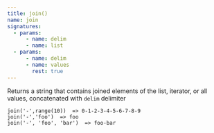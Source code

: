 ```yaml
---
title: join()
name: join
signatures:
  - params:
      - name: delim
      - name: list
  - params:
      - name: delim
      - name: values
        rest: true
---
```


Returns a string that contains joined elements of the list, iterator, or all
values, concatenated with `delim` delimiter

```scarpet
join('-',range(10))  => 0-1-2-3-4-5-6-7-8-9
join('-','foo')  => foo
join('-', 'foo', 'bar')  => foo-bar
```
